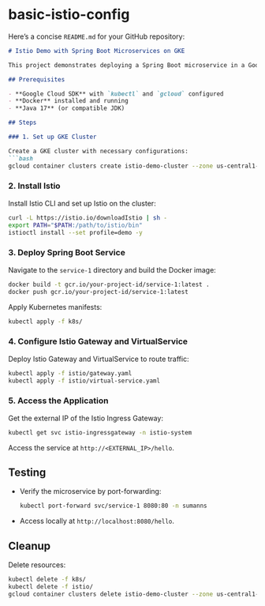 # basic-istio-config

Here’s a concise `README.md` for your GitHub repository:

```markdown
# Istio Demo with Spring Boot Microservices on GKE

This project demonstrates deploying a Spring Boot microservice in a Google Kubernetes Engine (GKE) cluster with Istio service mesh for advanced traffic management.

## Prerequisites

- **Google Cloud SDK** with `kubectl` and `gcloud` configured
- **Docker** installed and running
- **Java 17** (or compatible JDK)

## Steps

### 1. Set up GKE Cluster

Create a GKE cluster with necessary configurations:
```bash
gcloud container clusters create istio-demo-cluster --zone us-central1-a --machine-type e2-standard-4 --num-nodes 3 --enable-ip-alias
```

### 2. Install Istio

Install Istio CLI and set up Istio on the cluster:
```bash
curl -L https://istio.io/downloadIstio | sh -
export PATH="$PATH:/path/to/istio/bin"
istioctl install --set profile=demo -y
```

### 3. Deploy Spring Boot Service

Navigate to the `service-1` directory and build the Docker image:
```bash
docker build -t gcr.io/your-project-id/service-1:latest .
docker push gcr.io/your-project-id/service-1:latest
```

Apply Kubernetes manifests:
```bash
kubectl apply -f k8s/
```

### 4. Configure Istio Gateway and VirtualService

Deploy Istio Gateway and VirtualService to route traffic:
```bash
kubectl apply -f istio/gateway.yaml
kubectl apply -f istio/virtual-service.yaml
```

### 5. Access the Application

Get the external IP of the Istio Ingress Gateway:
```bash
kubectl get svc istio-ingressgateway -n istio-system
```

Access the service at `http://<EXTERNAL_IP>/hello`.

## Testing

- Verify the microservice by port-forwarding:
  ```bash
  kubectl port-forward svc/service-1 8080:80 -n sumanns
  ```
- Access locally at `http://localhost:8080/hello`.

## Cleanup

Delete resources:
```bash
kubectl delete -f k8s/
kubectl delete -f istio/
gcloud container clusters delete istio-demo-cluster --zone us-central1-a
```

